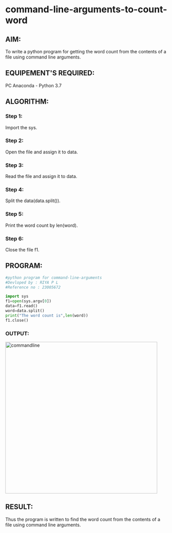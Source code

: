 # command-line-arguments-to-count-word
## AIM:
To write a python program for getting the word count from the contents of a file using command line arguments.
## EQUIPEMENT'S REQUIRED: 
PC
Anaconda - Python 3.7
## ALGORITHM: 
### Step 1:
Import the sys.
### Step 2: 
Open the file and assign it to data.
### Step 3: 
Read the file and assign it to data.
### Step 4:  
Split the data(data.split()).
### Step 5: 
Print the word count by len(word).
### Step 6: 
Close the file f1.
## PROGRAM:

```Python
#python program for command-line-arguments
#Devloped by : RIYA P L
#Reference no : 23005672

import sys
f1=open(sys.argv[0])
data=f1.read()
word=data.split()
print("The word count is",len(word))
f1.close()
```

### OUTPUT:
<img width="473" alt="commandline" src="https://github.com/23005672/command-line-arguments-to-count-word/assets/138971519/ec9cc451-e23c-413e-a920-d9f2c2ad302e">




## RESULT:
Thus the program is written to find the word count from the contents of a file using command line arguments.

